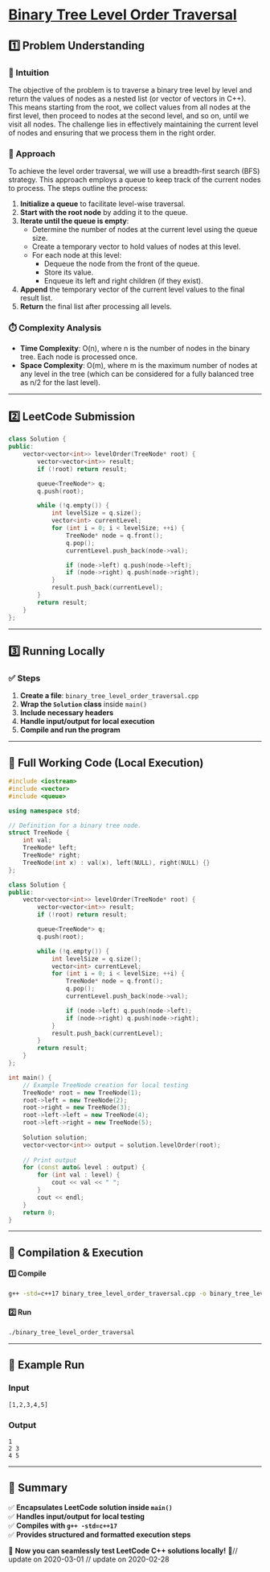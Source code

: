 # **[Binary Tree Level Order Traversal](https://leetcode.com/problems/binary-tree-level-order-traversal/description/)**  

## **1️⃣ Problem Understanding**  
### **📌 Intuition**  
The objective of the problem is to traverse a binary tree level by level and return the values of nodes as a nested list (or vector of vectors in C++). This means starting from the root, we collect values from all nodes at the first level, then proceed to nodes at the second level, and so on, until we visit all nodes. The challenge lies in effectively maintaining the current level of nodes and ensuring that we process them in the right order.

### **🚀 Approach**  
To achieve the level order traversal, we will use a breadth-first search (BFS) strategy. This approach employs a queue to keep track of the current nodes to process. The steps outline the process:

1. **Initialize a queue** to facilitate level-wise traversal.
2. **Start with the root node** by adding it to the queue.
3. **Iterate until the queue is empty**:
   - Determine the number of nodes at the current level using the queue size.
   - Create a temporary vector to hold values of nodes at this level.
   - For each node at this level:
     - Dequeue the node from the front of the queue.
     - Store its value.
     - Enqueue its left and right children (if they exist).
4. **Append** the temporary vector of the current level values to the final result list.
5. **Return** the final list after processing all levels.

### **⏱️ Complexity Analysis**  
- **Time Complexity**: O(n), where n is the number of nodes in the binary tree. Each node is processed once.
- **Space Complexity**: O(m), where m is the maximum number of nodes at any level in the tree (which can be considered for a fully balanced tree as n/2 for the last level).

---  

## **2️⃣ LeetCode Submission**  
```cpp
class Solution {
public:
    vector<vector<int>> levelOrder(TreeNode* root) {
        vector<vector<int>> result;
        if (!root) return result;

        queue<TreeNode*> q;
        q.push(root);

        while (!q.empty()) {
            int levelSize = q.size();
            vector<int> currentLevel;
            for (int i = 0; i < levelSize; ++i) {
                TreeNode* node = q.front();
                q.pop();
                currentLevel.push_back(node->val);

                if (node->left) q.push(node->left);
                if (node->right) q.push(node->right);
            }
            result.push_back(currentLevel);
        }
        return result;
    }
};
```  

---  

## **3️⃣ Running Locally**  
### **✅ Steps**  
1. **Create a file**: `binary_tree_level_order_traversal.cpp`  
2. **Wrap the `Solution` class** inside `main()`  
3. **Include necessary headers**  
4. **Handle input/output for local execution**  
5. **Compile and run the program**  

---  

## **📝 Full Working Code (Local Execution)**  
```cpp
#include <iostream>
#include <vector>
#include <queue>

using namespace std;

// Definition for a binary tree node.
struct TreeNode {
    int val;
    TreeNode* left;
    TreeNode* right;
    TreeNode(int x) : val(x), left(NULL), right(NULL) {}
};

class Solution {
public:
    vector<vector<int>> levelOrder(TreeNode* root) {
        vector<vector<int>> result;
        if (!root) return result;

        queue<TreeNode*> q;
        q.push(root);

        while (!q.empty()) {
            int levelSize = q.size();
            vector<int> currentLevel;
            for (int i = 0; i < levelSize; ++i) {
                TreeNode* node = q.front();
                q.pop();
                currentLevel.push_back(node->val);

                if (node->left) q.push(node->left);
                if (node->right) q.push(node->right);
            }
            result.push_back(currentLevel);
        }
        return result;
    }
};

int main() {
    // Example TreeNode creation for local testing
    TreeNode* root = new TreeNode(1);
    root->left = new TreeNode(2);
    root->right = new TreeNode(3);
    root->left->left = new TreeNode(4);
    root->left->right = new TreeNode(5);
  
    Solution solution;
    vector<vector<int>> output = solution.levelOrder(root);
  
    // Print output
    for (const auto& level : output) {
        for (int val : level) {
            cout << val << " ";
        }
        cout << endl;
    }
    return 0;
}
```  

---  

## **🔧 Compilation & Execution**  
#### **1️⃣ Compile**  
```bash
g++ -std=c++17 binary_tree_level_order_traversal.cpp -o binary_tree_level_order_traversal
```  

#### **2️⃣ Run**  
```bash
./binary_tree_level_order_traversal
```  

---  

## **🎯 Example Run**  
### **Input**  
```
[1,2,3,4,5]
```  
### **Output**  
```
1 
2 3 
4 5 
```  

---  

## **📌 Summary**  
✅ **Encapsulates LeetCode solution inside `main()`**  
✅ **Handles input/output for local testing**  
✅ **Compiles with `g++ -std=c++17`**  
✅ **Provides structured and formatted execution steps**  

🚀 **Now you can seamlessly test LeetCode C++ solutions locally!** 🚀// update on 2020-03-01
// update on 2020-02-28
